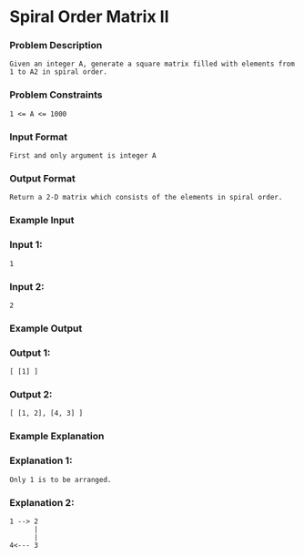 # Spiral Order Matrix II
### Problem Description

    Given an integer A, generate a square matrix filled with elements from 1 to A2 in spiral order.



### Problem Constraints
    1 <= A <= 1000



### Input Format
    First and only argument is integer A


### Output Format
    Return a 2-D matrix which consists of the elements in spiral order.



### Example Input
### Input 1:

    1
### Input 2:

    2


### Example Output
### Output 1:

    [ [1] ]
### Output 2:

    [ [1, 2], [4, 3] ]


### Example Explanation
### Explanation 1:

    Only 1 is to be arranged.

### Explanation 2:
    1 --> 2
          |
          |
    4<--- 3
